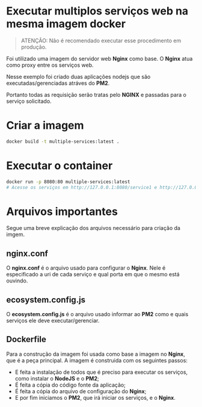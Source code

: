 # Executar multiplos serviços web na mesma imagem docker

> ATENÇÃO: Não é recomendado executar esse procedimento em produção.

Foi utilizado uma imagem do servidor web **Nginx** como base. O **Nginx** atua como proxy entre os serviços web.

Nesse exemplo foi criado duas aplicações nodejs que são executadas/gerenciadas atráves do **PM2**.

Portanto todas as requisição serão tratas pelo **NGINX** e passadas para o serviço solicitado.

# Criar a imagem
```sh
docker build -t multiple-services:latest .
```

# Executar o container
```sh
docker run -p 8080:80 multiple-services:latest
# Acesse os serviços em http://127.0.0.1:8080/service1 e http://127.0.0.1:8080/service2
```

# Arquivos importantes

Segue uma breve explicação dos arquivos necessário para criação da imgem.

## nginx.conf

O **nginx.conf** é o arquivo usado para configurar o **Nginx**. Nele é especificado a uri de cada serviço e qual porta em que o mesmo está ouvindo.

## ecosystem.config.js

O **ecosystem.config.js** é o arquivo usado informar ao **PM2** como e quais serviços ele deve executar/gerenciar.

## Dockerfile

Para a construção da imagem foi usada como base a imagem no **Nginx**, que é a peça principal. A imagem é construida com os seguintes passos:

- E feita a instalação de todos que é preciso para executar os serviços, como instalar o **NodeJS** e o **PM2**;
- É feita a cópia do código fonte da aplicação;
- É feita a cópia do arquivo de configuração do **Nginx**;
- E por fim iniciamos o **PM2**, que irá iniciar os serviços, e o **Nginx**.